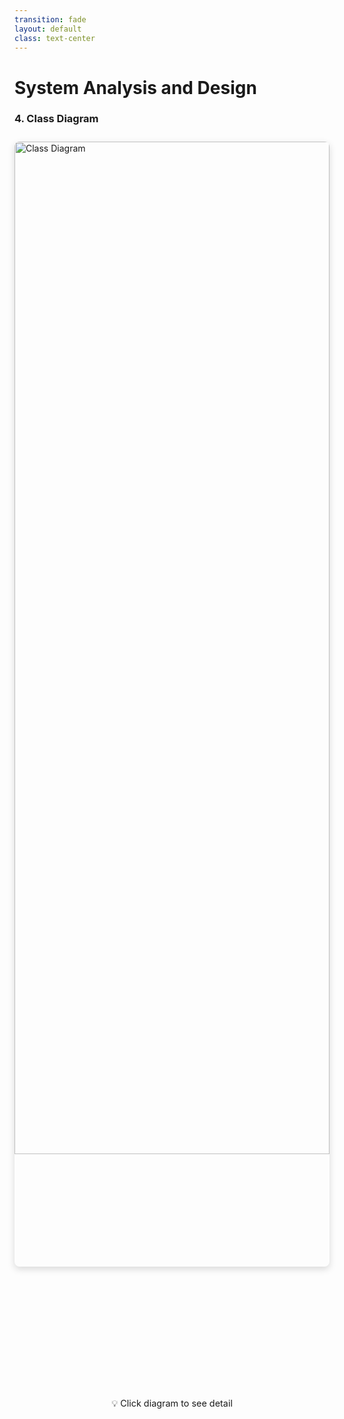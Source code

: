 ```yaml
---
transition: fade
layout: default
class: text-center
---
```


# System Analysis and Design

### 4. Class Diagram

<div v-click style="display: flex; flex-direction: column; align-items: center; justify-content: center; position: relative;">
  
  <div style="margin-top: 10px; width: 100%; height: 50vh; display: flex; justify-content: center;">
    <a href="https://gist.githubusercontent.com/khoinv21it/17b0ac9d1cc361d4c32d472361b50f7d/raw/c6ca6a68e7c3c37ba2a253a20c017dc1863769e0/gistfile1.svg" target="_blank" style="display: block; width: 100%; height: 100%;">
      <img src="https://gist.githubusercontent.com/khoinv21it/17b0ac9d1cc361d4c32d472361b50f7d/raw/c6ca6a68e7c3c37ba2a253a20c017dc1863769e0/gistfile1.svg" 
           alt="Class Diagram" 
           style="width: 100%; height: 90%; object-fit: contain; border-radius: 8px; box-shadow: 0 4px 12px rgba(0,0,0,0.15); cursor: pointer; transition: transform 0.2s ease;"
           onmouseover="this.style.transform='scale(1.02)'"
           onmouseout="this.style.transform='scale(1)'">
    </a>
  </div>
  
  <div style="margin-top: 10px; font-size: 0.9rem; color: var(--slidev-theme-accents-lighter); text-align: center;">
    💡 Click diagram to see detail
  </div>
</div>

